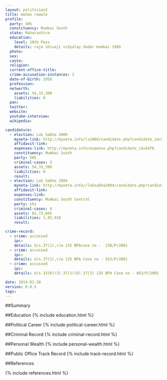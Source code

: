 ```yaml
---
layout: politician2
title: mohan rawale
profile: 
  party: SHS
  constituency: Mumbai South
  state: Maharashtra
  education: 
    level: 10th Pass
    details: raja shivaji vidyalay dadar mumbai 1966
  photo: 
  sex: 
  caste: 
  religion: 
  current-office-title: 
  crime-accusation-instances: 3
  date-of-birth: 1950
  profession: 
  networth: 
    assets: 54,33,390
    liabilities: 0
  pan: 
  twitter: 
  website: 
  youtube-interview: 
  wikipedia: 

candidature: 
  - election: Lok Sabha 2009
    myneta-link: http://myneta.info/ls2009/candidate.php?candidate_id=5476
    affidavit-link: 
    expenses-link: http://myneta.info/expense.php?candidate_id=5476
    constituency: Mumbai South 
    party: SHS
    criminal-cases: 3
    assets: 54,33,390
    liabilities: 0
    result:  
  - election: Lok Sabha 2004
    myneta-link: http://myneta.info//loksabha2004/candidate.php?candidate_id=2527
    affidavit-link: 
    expenses-link: 
    constituency: Mumbai South Central 
    party: shs
    criminal-cases: 4
    assets: 62,73,045
    liabilities: 1,45,918
    result:  

crime-record: 
  - crime: accussed
    ipc: 
    details: U/s.37(1),r/w 135 BPAcase no -  238/P/2001 
  - crime: accussed
    ipc: 
    details: U/s.37(3),r/w 135 BPA Case no - 543/P/2001 
  - crime: accussed
    ipc: 
    details: U/s.33(R)(3).37(1)(D).37(3) 135 BPA Case no - 863/P/2002 

date: 2014-01-28
version: 0.0.5
tags: 
---
```

##Summary


##Education
{% include education.html %}


##Political Career
{% include political-career.html %}


##Criminal Record
{% include criminal-record.html %}


##Personal Wealth
{% include personal-wealth.html %}


##Public Office Track Record
{% include track-record.html %}


##References


{% include references.html %}
